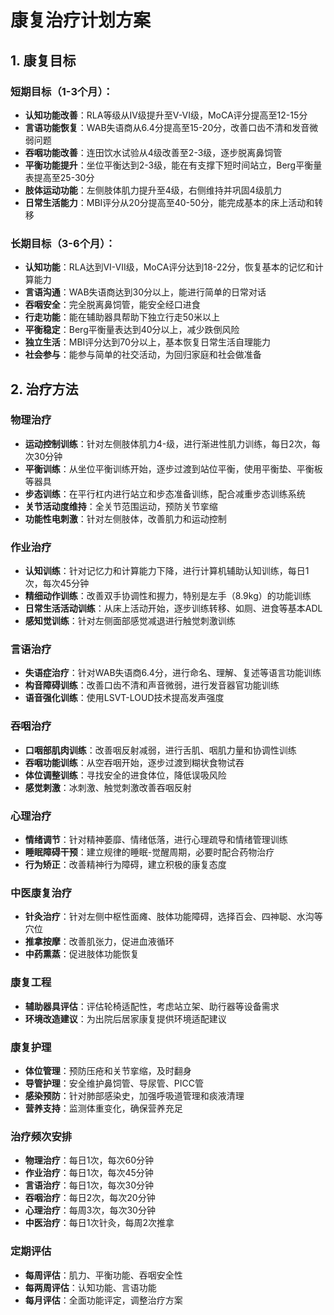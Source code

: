 # 康复治疗计划方案

## 1. 康复目标

### 短期目标（1-3个月）：
- **认知功能改善**：RLA等级从IV级提升至V-VI级，MoCA评分提高至12-15分
- **言语功能恢复**：WAB失语商从6.4分提高至15-20分，改善口齿不清和发音微弱问题
- **吞咽功能改善**：连田饮水试验从4级改善至2-3级，逐步脱离鼻饲管
- **平衡功能提升**：坐位平衡达到2-3级，能在有支撑下短时间站立，Berg平衡量表提高至25-30分
- **肢体运动功能**：左侧肢体肌力提升至4级，右侧维持并巩固4级肌力
- **日常生活能力**：MBI评分从20分提高至40-50分，能完成基本的床上活动和转移

### 长期目标（3-6个月）：
- **认知功能**：RLA达到VI-VII级，MoCA评分达到18-22分，恢复基本的记忆和计算能力
- **言语沟通**：WAB失语商达到30分以上，能进行简单的日常对话
- **吞咽安全**：完全脱离鼻饲管，能安全经口进食
- **行走功能**：能在辅助器具帮助下独立行走50米以上
- **平衡稳定**：Berg平衡量表达到40分以上，减少跌倒风险
- **独立生活**：MBI评分达到70分以上，基本恢复日常生活自理能力
- **社会参与**：能参与简单的社交活动，为回归家庭和社会做准备

## 2. 治疗方法

### 物理治疗
- **运动控制训练**：针对左侧肢体肌力4-级，进行渐进性肌力训练，每日2次，每次30分钟
- **平衡训练**：从坐位平衡训练开始，逐步过渡到站位平衡，使用平衡垫、平衡板等器具
- **步态训练**：在平行杠内进行站立和步态准备训练，配合减重步态训练系统
- **关节活动度维持**：全关节范围运动，预防关节挛缩
- **功能性电刺激**：针对左侧肢体，改善肌力和运动控制

### 作业治疗
- **认知训练**：针对记忆力和计算能力下降，进行计算机辅助认知训练，每日1次，每次45分钟
- **精细动作训练**：改善双手协调性和握力，特别是左手（8.9kg）的功能训练
- **日常生活活动训练**：从床上活动开始，逐步训练转移、如厕、进食等基本ADL
- **感知觉训练**：针对左侧面部感觉减退进行触觉刺激训练

### 言语治疗
- **失语症治疗**：针对WAB失语商6.4分，进行命名、理解、复述等语言功能训练
- **构音障碍训练**：改善口齿不清和声音微弱，进行发音器官功能训练
- **语音强化训练**：使用LSVT-LOUD技术提高发声强度

### 吞咽治疗
- **口咽部肌肉训练**：改善咽反射减弱，进行舌肌、咽肌力量和协调性训练
- **吞咽功能训练**：从空吞咽开始，逐步过渡到糊状食物试吞
- **体位调整训练**：寻找安全的进食体位，降低误吸风险
- **感觉刺激**：冰刺激、触觉刺激改善吞咽反射

### 心理治疗
- **情绪调节**：针对精神萎靡、情绪低落，进行心理疏导和情绪管理训练
- **睡眠障碍干预**：建立规律的睡眠-觉醒周期，必要时配合药物治疗
- **行为矫正**：改善精神行为障碍，建立积极的康复态度

### 中医康复治疗
- **针灸治疗**：针对左侧中枢性面瘫、肢体功能障碍，选择百会、四神聪、水沟等穴位
- **推拿按摩**：改善肌张力，促进血液循环
- **中药熏蒸**：促进肢体功能恢复

### 康复工程
- **辅助器具评估**：评估轮椅适配性，考虑站立架、助行器等设备需求
- **环境改造建议**：为出院后居家康复提供环境适配建议

### 康复护理
- **体位管理**：预防压疮和关节挛缩，及时翻身
- **导管护理**：安全维护鼻饲管、导尿管、PICC管
- **感染预防**：针对肺部感染史，加强呼吸道管理和痰液清理
- **营养支持**：监测体重变化，确保营养充足

### 治疗频次安排
- **物理治疗**：每日1次，每次60分钟
- **作业治疗**：每日1次，每次45分钟
- **言语治疗**：每日1次，每次30分钟
- **吞咽治疗**：每日2次，每次20分钟
- **心理治疗**：每周3次，每次30分钟
- **中医治疗**：每日1次针灸，每周2次推拿

### 定期评估
- **每周评估**：肌力、平衡功能、吞咽安全性
- **每两周评估**：认知功能、言语功能
- **每月评估**：全面功能评定，调整治疗方案